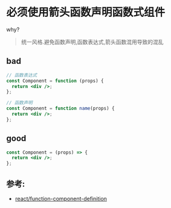 # 必须使用箭头函数声明函数式组件

why?

> 统一风格.避免函数声明,函数表达式,箭头函数混用导致的混乱

## bad

```jsx
// 函数表达式
const Component = function (props) {
  return <div />;
};

// 函数声明
const Component = function name(props) {
  return <div />;
};
```

## good

```jsx
const Component = (props) => {
  return <div />;
};
```

## 参考:

- [react/function-component-definition](https://github.com/jsx-eslint/eslint-plugin-react/blob/master/docs/rules/function-component-definition.md)
